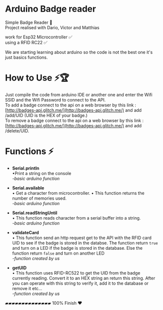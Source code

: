 # Arduino Badge reader 

Simple Badge Reader  🔐                                                                                                                                                                                          
Project realised with Dario, Victor and Matthias


work for Esp32 Microcontroller ✅                                      
using a RFID RC22  ✅

We are starting learning about arduino so the code is not the best one it's just basics functions.

# How to Use ⚡🏆
Just compile the code from arduino IDE or another one and enter the Wifi SSID  and the Wifi Password to connect to the API.                                                                                                                                    
To add a badge connect to the api on a web browser by this link : [http://badges-api.glitch.me/](http://badges-api.glitch.me/)  and add /add/UID (UID is the HEX of your badge.)               
To remove a badge connect to the api on a web browser by this link : [http://badges-api.glitch.me/](http://badges-api.glitch.me/)  and add /delete/UID.             




# Functions ⚡
+ **Serial.println**                      
    •Print a string on the console                                                                                                                                                                                                                             
  -*basic arduino function*                                            
                                            
+ **Serial.available**                  
    • Get a character from microcontroller.
    • This function returns the number of memories used.                                                                                                                                                                                                       
  -*basic arduino function*                     
                                            
+ **Serial.readStringUntil**                           
	• This function reads character from a serial buffer into a string.                                                                                                                                                                                    
  -*basic arduino function*                                                    
                                              
+ **validateCard**                         
    • This function send an http request get to the API with the RFID card UID to see if the badge is stored in the databse. The function return `true` and turn on a LED if the badge is stored in the database. Else the function return `false` and turn on another LED                                                                                                                                                                                                                                                    
  -*function created by us*
                                                                           
+ **getUID**                          
    • This function uses RFID-RC522 to get the UID from the badge currently reading. Convert it to an HEX string an return this string. After you can operate with this string to verify it, add it to the database or remove it etc...                        
  -*function created by us*
                                        





▰▰▰▰▰▰▰▰▰▰▰▰▰▰ 100% Finish ❤️                          
            
